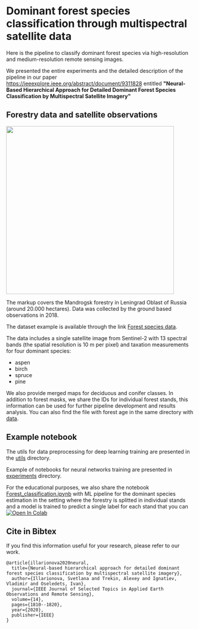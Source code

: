 # Dominant forest species classification through multispectral satellite data

Here is the pipeline to classify dominant forest species via high-resolution and medium-resolution remote sensing images.

We presented the entire experiments and the detailed description of the pipeline in our paper https://ieeexplore.ieee.org/abstract/document/9311828 entitled **"Neural-Based Hierarchical Approach for Detailed Dominant Forest Species Classification by Multispectral Satellite Imagery"**

## Forestry data and satellite observations

<img src="https://github.com/LanaLana/forest_species/blob/master/mandrog.png" width="450">

The markup covers the Mandrogsk forestry in Leningrad  Oblast  of  Russia (around 20.000 hectares). Data was collected by the ground based observations in 2018.

The dataset example is available through the link [Forest species data](https://disk.yandex.ru/d/YtU6RyT5DjZszg).  

The data includes a single satellite image from Sentinel-2 with 13 spectral bands (the spatial resolution is 10 m per pixel) and taxation measurements for four dominant species:

- aspen
- birch
- spruce
- pine

We also provide merged maps for deciduous and conifer classes. In addition to forest masks, we share the IDs for individual forest stands, this information can be used for further pipeline development and results analysis. You can also find the file with forest age in the same directory with [data](./data).

## Example notebook

The utils for data preprocessing for deep learning training are presented in the [utils](./utils) directory.

Example of notebooks for neural networks training are presented in [experiments](./experiments) directory.

For the educational purposes, we also share the notebook [Forest_classification.ipynb](./Forest_classification.ipynb) with ML pipeline for the dominant species estimation in the setting where the forestry is splitted in individual stands and a model is trained to predict a single label for each stand that you can [![Open In Colab](https://colab.research.google.com/assets/colab-badge.svg)](https://colab.research.google.com/drive/1ego1S1zVzwn_FqoWXGZPD2mxWiZPPZ5P?usp=sharing)

## Cite in Bibtex

If you find this information useful for your research, please refer to our work. 

```
@article{illarionova2020neural,
  title={Neural-based hierarchical approach for detailed dominant forest species classification by multispectral satellite imagery},
  author={Illarionova, Svetlana and Trekin, Alexey and Ignatiev, Vladimir and Oseledets, Ivan},
  journal={IEEE Journal of Selected Topics in Applied Earth Observations and Remote Sensing},
  volume={14},
  pages={1810--1820},
  year={2020},
  publisher={IEEE}
}
```
